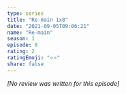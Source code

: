 ```yaml
---
type: series
title: "Re-main 1x8"
date: "2021-09-05T09:06:21"
name: "Re-main"
season: 1
episode: 8
rating: 2
ratingEmoji: "⭐️⭐️"
share: false
---
```


*[No review was written for this episode]*
